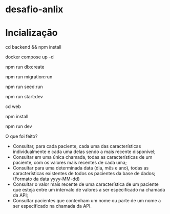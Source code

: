 # desafio-anlix

# Incialização

cd backend && npm install

docker compose up -d

npm run db:create

npm run migration:run

npm run seed:run

npm run start:dev

cd web

npm install

npm run dev


O que foi feito?

* Consultar, para cada paciente, cada uma das características individualmente e cada uma delas sendo a mais recente disponível;
* Consultar em uma única chamada, todas as características de um paciente, com os valores mais recentes de cada uma;
* Consultar para uma determinada data (dia, mês e ano), todas as características existentes de todos os pacientes da base de dados; (Formato da data yyyy-MM-dd)
* Consultar o valor mais recente de uma característica de um paciente que esteja entre um intervalo de valores a ser especificado na chamada da API;
* Consultar pacientes que contenham um nome ou parte de um nome a ser especificado na chamada da API.
